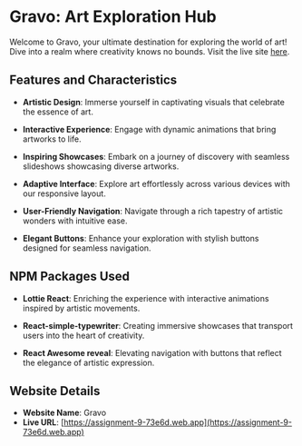 # Gravo: Art Exploration Hub

Welcome to Gravo, your ultimate destination for exploring the world of art! Dive into a realm where creativity knows no bounds. Visit the live site [here](https://assignment-9-73e6d.web.app).

## Features and Characteristics

- **Artistic Design**: Immerse yourself in captivating visuals that celebrate the essence of art.

- **Interactive Experience**: Engage with dynamic animations that bring artworks to life.

- **Inspiring Showcases**: Embark on a journey of discovery with seamless slideshows showcasing diverse artworks.

- **Adaptive Interface**: Explore art effortlessly across various devices with our responsive layout.

- **User-Friendly Navigation**: Navigate through a rich tapestry of artistic wonders with intuitive ease.

- **Elegant Buttons**: Enhance your exploration with stylish buttons designed for seamless navigation.

## NPM Packages Used

- **Lottie React**: Enriching the experience with interactive animations inspired by artistic movements.

- **React-simple-typewriter**: Creating immersive showcases that transport users into the heart of creativity.

- **React Awesome reveal**: Elevating navigation with buttons that reflect the elegance of artistic expression.


## Website Details

- **Website Name**: Gravo
- **Live URL**: [https://assignment-9-73e6d.web.app](https://assignment-9-73e6d.web.app)

